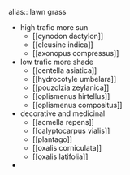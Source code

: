 alias:: lawn grass

- high trafic more sun
	- [[cynodon dactylon]]
	- [[eleusine indica]]
	- [[axonopus compressus]]
- low trafic more shade
	- [[centella asiatica]]
	- [[hydrocotyle umbelara]]
	- [[pouzolzia zeylanica]]
	- [[oplismenus hirtellus]]
	- [[oplismenus compositus]]
- decorative and medicinal
	- [[acmella repens]]
	- [[calyptocarpus vialis]]
	- [[plantago]]
	- [[oxalis corniculata]]
	- [[oxalis latifolia]]
-